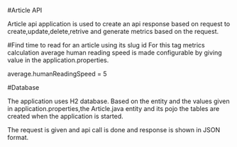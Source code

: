 #Article API

Article api application is used to create an api response based on request to create,update,delete,retrive and generate metrics based on the request.

#Find time to read for an article using its slug id
For this tag metrics calculation average human reading speed is made configurable by giving value in the application.properties. 

average.humanReadingSpeed = 5

#Database

The application uses H2 database.
Based on the entity and the values given in application.properties,the Article.java entity and its pojo the tables are created when the application is started.

The request is given and api call is done and response is shown in JSON format.

